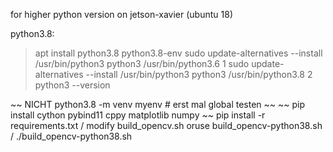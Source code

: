 
for higher python version on jetson-xavier (ubuntu 18)

python3.8:

 > apt install python3.8 python3.8-env
 > sudo update-alternatives --install /usr/bin/python3 python3 /usr/bin/python3.6 1
 > sudo update-alternatives --install /usr/bin/python3 python3 /usr/bin/python3.8 2
 > python3 --version
 
 ~~ NICHT python3.8 -m venv myenv # erst mal global testen ~~
 ~~ pip install cython pybind11 cppy matplotlib numpy ~~
 pip install -r requirements.txt
 / modify build_opencv.sh oruse build_opencv-python38.sh /
 ./build_opencv-python38.sh
 
